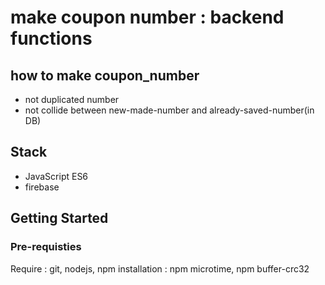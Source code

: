 # make coupon number : backend functions

## how to make coupon_number
 * not duplicated number
 * not collide between new-made-number and already-saved-number(in DB) 

 ## Stack
 * JavaScript ES6
 * firebase

 ## Getting Started

 ### Pre-requisties
 
 Require : git, nodejs, npm
 installation : npm microtime, npm buffer-crc32